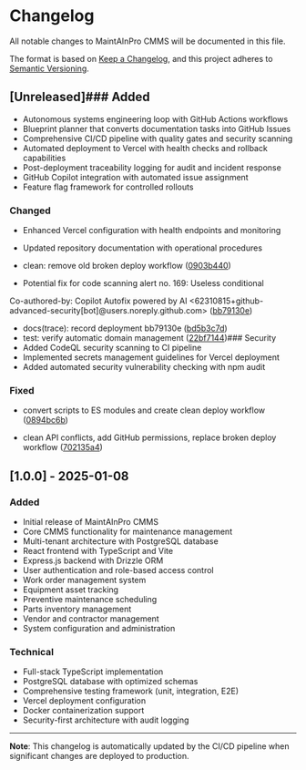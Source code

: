 # Changelog

All notable changes to MaintAInPro CMMS will be documented in this file.

The format is based on [Keep a Changelog](https://keepachangelog.com/en/1.0.0/),
and this project adheres to [Semantic Versioning](https://semver.org/spec/v2.0.0.html).

## [Unreleased]### Added
- Autonomous systems engineering loop with GitHub Actions workflows
- Blueprint planner that converts documentation tasks into GitHub Issues
- Comprehensive CI/CD pipeline with quality gates and security scanning
- Automated deployment to Vercel with health checks and rollback capabilities
- Post-deployment traceability logging for audit and incident response
- GitHub Copilot integration with automated issue assignment
- Feature flag framework for controlled rollouts

### Changed
- Enhanced Vercel configuration with health endpoints and monitoring
- Updated repository documentation with operational procedures


- clean: remove old broken deploy workflow ([0903b440](https://github.com/Coding-Krakken/MaintAInPro/commit/0903b4408f4e6ccd6fd9cd92ce4d1e9000e63f9a))
- Potential fix for code scanning alert no. 169: Useless conditional

Co-authored-by: Copilot Autofix powered by AI <62310815+github-advanced-security[bot]@users.noreply.github.com> ([bb79130e](https://github.com/Coding-Krakken/MaintAInPro/commit/bb79130e59a6d87dd848ab3993313c0516a46b25))
- docs(trace): record deployment bb79130e ([bd5b3c7d](https://github.com/Coding-Krakken/MaintAInPro/commit/bd5b3c7d9c46c4b25b34f7cd59a13be0ca7f926a))
- test: verify automatic domain management ([22bf7144](https://github.com/Coding-Krakken/MaintAInPro/commit/22bf714421c0c0350f2d9dcfeebba62586959716))### Security
- Added CodeQL security scanning to CI pipeline
- Implemented secrets management guidelines for Vercel deployment
- Added automated security vulnerability checking with npm audit
### Fixed
- convert scripts to ES modules and create clean deploy workflow ([0894bc6b](https://github.com/Coding-Krakken/MaintAInPro/commit/0894bc6b89e5fa3f7a1a64637cd50ca813d6b26b))



- clean API conflicts, add GitHub permissions, replace broken deploy workflow ([702135a4](https://github.com/Coding-Krakken/MaintAInPro/commit/702135a442c8b3a4c44cda36e09e700c88253c63))









## [1.0.0] - 2025-01-08

### Added
- Initial release of MaintAInPro CMMS
- Core CMMS functionality for maintenance management
- Multi-tenant architecture with PostgreSQL database
- React frontend with TypeScript and Vite
- Express.js backend with Drizzle ORM
- User authentication and role-based access control
- Work order management system
- Equipment asset tracking
- Preventive maintenance scheduling
- Parts inventory management
- Vendor and contractor management
- System configuration and administration

### Technical
- Full-stack TypeScript implementation
- PostgreSQL database with optimized schemas
- Comprehensive testing framework (unit, integration, E2E)
- Vercel deployment configuration
- Docker containerization support
- Security-first architecture with audit logging

---

**Note**: This changelog is automatically updated by the CI/CD pipeline when significant changes are deployed to production.
